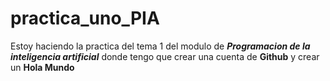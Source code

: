 # practica_uno_PIA
Estoy haciendo la practica del tema 1 del modulo de ***Programacion de la inteligencia artificial***
donde tengo que crear una cuenta de **Github** y crear un **Hola Mundo**

